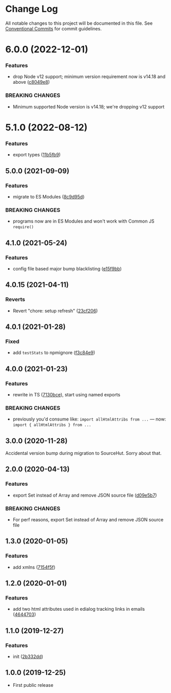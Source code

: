 # Change Log

All notable changes to this project will be documented in this file.
See [Conventional Commits](https://conventionalcommits.org) for commit guidelines.

# 6.0.0 (2022-12-01)

### Features

- drop Node v12 support; minimum version requirement now is v14.18 and above ([c8049e8](https://github.com/codsen/codsen/commit/c8049e82a5844d3f72587740f1cc74e3c9020d22))

### BREAKING CHANGES

- Minimum supported Node version is v14.18; we're dropping v12 support

# 5.1.0 (2022-08-12)

### Features

- export types ([11b5fb9](https://github.com/codsen/codsen/commit/11b5fb936ce20e0a77c3a09806773e1cd7695c50))

## 5.0.0 (2021-09-09)

### Features

- migrate to ES Modules ([8c9d95d](https://github.com/codsen/codsen/commit/8c9d95d5dea0b769c2f070397141918a4893d575))

### BREAKING CHANGES

- programs now are in ES Modules and won't work with Common JS `require()`

## 4.1.0 (2021-05-24)

### Features

- config file based major bump blacklisting ([e15f9bb](https://github.com/codsen/codsen/commit/e15f9bba1c4fd5f847ac28b3f38fa6ee633f5dca))

## 4.0.15 (2021-04-11)

### Reverts

- Revert "chore: setup refresh" ([23cf206](https://github.com/codsen/codsen/commit/23cf206970a087ff0fa04e61f94d919f59ab3881))

## 4.0.1 (2021-01-28)

### Fixed

- add `testStats` to npmignore ([f3c84e9](https://github.com/codsen/codsen/commit/f3c84e95afc5514214312f913692d85b2e12eb29))

## 4.0.0 (2021-01-23)

### Features

- rewrite in TS ([7130bce](https://github.com/codsen/codsen/commit/7130bcea11e81cf7e59c2127eae10e302e461e11)), start using named exports

### BREAKING CHANGES

- previously you'd consume like: `import allHtmlAttribs from ...` — now: `import { allHtmlAttribs } from ...`

## 3.0.0 (2020-11-28)

Accidental version bump during migration to SourceHut. Sorry about that.

## 2.0.0 (2020-04-13)

### Features

- export Set instead of Array and remove JSON source file ([d09e5b7](https://gitlab.com/codsen/codsen/commit/d09e5b7a592ef7b2bd5faef0eef0f7a78038a74f))

### BREAKING CHANGES

- For perf reasons, export Set instead of Array and remove JSON source file

## 1.3.0 (2020-01-05)

### Features

- add xmlns ([7154f5f](https://gitlab.com/codsen/codsen/commit/7154f5f29f3cdc16a8a561eb5724b537300366d4))

## 1.2.0 (2020-01-01)

### Features

- add two html attributes used in edialog tracking links in emails ([4644703](https://gitlab.com/codsen/codsen/commit/46447036e0bfdb5c5357ae510e6ac0e0dce6db75))

## 1.1.0 (2019-12-27)

### Features

- init ([2b332dd](https://gitlab.com/codsen/codsen/commit/2b332dd351aabfe6e284f50eba9a8b45471fbcd3))

## 1.0.0 (2019-12-25)

- First public release
